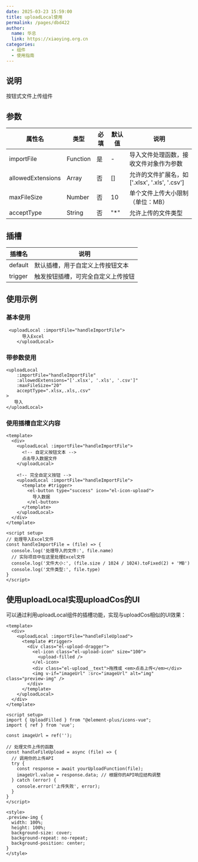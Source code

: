 ```yaml
---
date: 2025-03-23 15:59:00
title: uploadLocal使用
permalink: /pages/dbd422
author:
  name: 华总
  link: https://xiaoying.org.cn
categories:
  - 组件
  - 使用指南
---
```


## 说明

按钮式文件上传组件

## 参数

| 属性名            | 类型     | 必填 | 默认值 | 说明                                           |
| ----------------- | -------- | ---- | ------ | ---------------------------------------------- |
| importFile        | Function | 是   | -      | 导入文件处理函数，接收文件对象作为参数         |
| allowedExtensions | Array    | 否   | []     | 允许的文件扩展名，如 ['.xlsx', '.xls', '.csv'] |
| maxFileSize       | Number   | 否   | 10     | 单个文件上传大小限制（单位：MB）               |
| acceptType        | String   | 否   | "*"    | 允许上传的文件类型                             |

## 插槽

| 插槽名  | 说明                               |
| ------- | ---------------------------------- |
| default | 默认插槽，用于自定义上传按钮文本   |
| trigger | 触发按钮插槽，可完全自定义上传按钮 |

## 使用示例

### 基本使用

```vue
 <uploadLocal :importFile="handleImportFile">
      导入Excel
    </uploadLocal>
```

### 带参数使用

```vue
<uploadLocal 
    :importFile="handleImportFile"
    :allowedExtensions="['.xlsx', '.xls', '.csv']"
    :maxFileSize="20"
    acceptType=".xlsx,.xls,.csv"
>
   导入
</uploadLocal>
```

### 使用插槽自定义内容

```vue
<template>
  <div>
    <uploadLocal :importFile="handleImportFile">
      <!-- 自定义按钮文本 -->
      点击导入数据文件
    </uploadLocal>
    
    <!-- 完全自定义按钮 -->
    <uploadLocal :importFile="handleImportFile">
      <template #trigger>
        <el-button type="success" icon="el-icon-upload">
          导入数据
        </el-button>
      </template>
    </uploadLocal>
  </div>
</template>

<script setup>
// 处理导入Excel文件
const handleImportFile = (file) => {
  console.log('处理导入的文件:', file.name)
  // 实际项目中在这里处理Excel文件
  console.log('文件大小:', (file.size / 1024 / 1024).toFixed(2) + 'MB')
  console.log('文件类型:', file.type)
}
</script>
```

## 使用uploadLocal实现uploadCos的UI

可以通过利用uploadLocal组件的插槽功能，实现与uploadCos相似的UI效果：

```vue
<template>
  <div>
    <uploadLocal :importFile="handleFileUpload">
      <template #trigger>
        <div class="el-upload-dragger">
          <el-icon class="el-upload-icon" size="100">
            <upload-filled />
          </el-icon>
          <div class="el-upload__text">拖拽或 <em>点击上传</em></div>
          <img v-if="imageUrl" :src="imageUrl" alt="img" class="preview-img" />
        </div>
      </template>
    </uploadLocal>
  </div>
</template>

<script setup>
import { UploadFilled } from "@element-plus/icons-vue";
import { ref } from 'vue';

const imageUrl = ref('');

// 处理文件上传的函数
const handleFileUpload = async (file) => {
  // 调用你的上传API
  try {
    const response = await yourUploadFunction(file);
    imageUrl.value = response.data; // 根据你的API响应结构调整
  } catch (error) {
    console.error('上传失败', error);
  }
}
</script>

<style>
.preview-img {
  width: 100%;
  height: 100%;
  background-size: cover;
  background-repeat: no-repeat;
  background-position: center;
}
</style>
```



